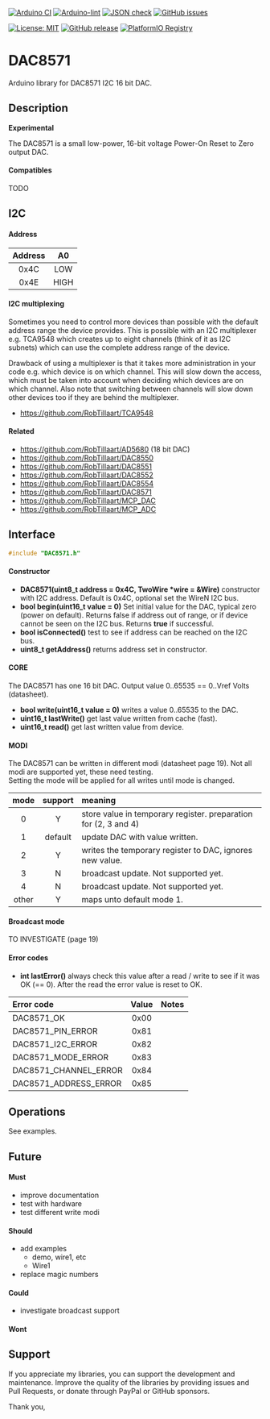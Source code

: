 
[![Arduino CI](https://github.com/RobTillaart/DAC8571/workflows/Arduino%20CI/badge.svg)](https://github.com/marketplace/actions/arduino_ci)
[![Arduino-lint](https://github.com/RobTillaart/DAC8571/actions/workflows/arduino-lint.yml/badge.svg)](https://github.com/RobTillaart/DAC8571/actions/workflows/arduino-lint.yml)
[![JSON check](https://github.com/RobTillaart/DAC8571/actions/workflows/jsoncheck.yml/badge.svg)](https://github.com/RobTillaart/DAC8571/actions/workflows/jsoncheck.yml)
[![GitHub issues](https://img.shields.io/github/issues/RobTillaart/DAC8571.svg)](https://github.com/RobTillaart/DAC8571/issues)

[![License: MIT](https://img.shields.io/badge/license-MIT-green.svg)](https://github.com/RobTillaart/DAC8571/blob/master/LICENSE)
[![GitHub release](https://img.shields.io/github/release/RobTillaart/DAC8571.svg?maxAge=3600)](https://github.com/RobTillaart/DAC8571/releases)
[![PlatformIO Registry](https://badges.registry.platformio.org/packages/robtillaart/library/DAC8571.svg)](https://registry.platformio.org/libraries/robtillaart/DAC8571)


# DAC8571

Arduino library for DAC8571 I2C 16 bit DAC.


## Description

**Experimental**

The DAC8571 is a small low-power, 16-bit voltage Power-On Reset to Zero output DAC.


#### Compatibles

TODO


## I2C

#### Address


|  Address  |   A0   |
|:---------:|:------:|
|   0x4C    |   LOW  |
|   0x4E    |  HIGH  |


#### I2C multiplexing

Sometimes you need to control more devices than possible with the default
address range the device provides.
This is possible with an I2C multiplexer e.g. TCA9548 which creates up 
to eight channels (think of it as I2C subnets) which can use the complete 
address range of the device. 

Drawback of using a multiplexer is that it takes more administration in 
your code e.g. which device is on which channel. 
This will slow down the access, which must be taken into account when
deciding which devices are on which channel.
Also note that switching between channels will slow down other devices 
too if they are behind the multiplexer.

- https://github.com/RobTillaart/TCA9548


#### Related

- https://github.com/RobTillaart/AD5680 (18 bit DAC)
- https://github.com/RobTillaart/DAC8550
- https://github.com/RobTillaart/DAC8551
- https://github.com/RobTillaart/DAC8552
- https://github.com/RobTillaart/DAC8554
- https://github.com/RobTillaart/DAC8571
- https://github.com/RobTillaart/MCP_DAC
- https://github.com/RobTillaart/MCP_ADC


## Interface

```cpp
#include "DAC8571.h"
```

#### Constructor

- **DAC8571(uint8_t address = 0x4C, TwoWire \*wire = &Wire)** constructor with I2C address.
Default is 0x4C, optional set the WireN I2C bus.
- **bool begin(uint16_t value = 0)** Set initial value for the DAC, typical zero (power on default).
Returns false if address out of range, or if device cannot be seen on the I2C bus.
Returns **true** if successful.
- **bool isConnected()** test to see if address can be reached on the I2C bus.
- **uint8_t getAddress()** returns address set in constructor.


#### CORE

The DAC8571 has one 16 bit DAC. Output value 0..65535 == 0..Vref Volts (datasheet).

- **bool write(uint16_t value = 0)** writes a value 0..65535 to the DAC.
- **uint16_t lastWrite()** get last value written from cache (fast).
- **uint16_t read()** get last written value from device.


#### MODI

The DAC8571 can be written in different modi (datasheet page 19).
Not all modi are supported yet, these need testing.  
Setting the mode will be applied for all writes until mode is changed.

|  mode  |  support  |  meaning  |
|:------:|:---------:|:----------|
|   0    |     Y     |  store value in temporary register. preparation for (2, 3 and 4)
|   1    |  default  |  update DAC with value written.
|   2    |     Y     |  writes the temporary register to DAC, ignores new value.
|   3    |     N     |  broadcast update. Not supported yet.
|   4    |     N     |  broadcast update. Not supported yet.
| other  |     Y     |  maps unto default mode 1.


#### Broadcast mode

TO INVESTIGATE (page 19)


#### Error codes

- **int lastError()** always check this value after a read / write to see if it was OK (== 0).
After the read the error value is reset to OK.

|  Error code             |  Value  |  Notes  |
|:------------------------|:-------:|:--------|
|  DAC8571_OK             |  0x00   |
|  DAC8571_PIN_ERROR      |  0x81   |
|  DAC8571_I2C_ERROR      |  0x82   |
|  DAC8571_MODE_ERROR     |  0x83   |
|  DAC8571_CHANNEL_ERROR  |  0x84   |
|  DAC8571_ADDRESS_ERROR  |  0x85   |


## Operations

See examples.


## Future

#### Must

- improve documentation
- test with hardware
- test different write modi 


#### Should

- add examples
  - demo, wire1, etc
  - Wire1
- replace magic numbers


#### Could

- investigate broadcast support


#### Wont


## Support

If you appreciate my libraries, you can support the development and maintenance.
Improve the quality of the libraries by providing issues and Pull Requests, or
donate through PayPal or GitHub sponsors.

Thank you,


